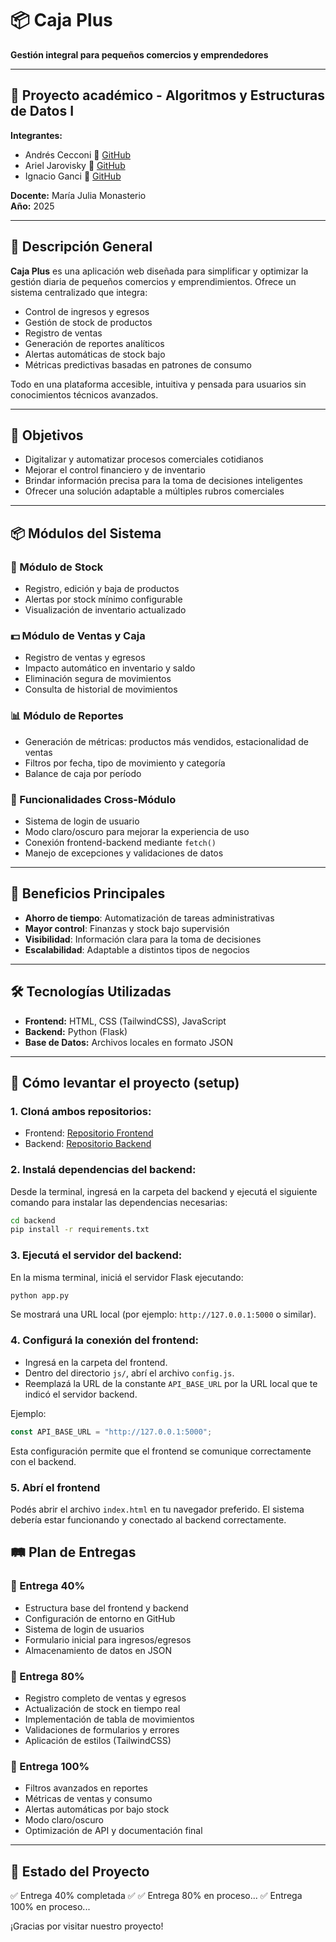 # 📦 Caja Plus

**Gestión integral para pequeños comercios y emprendedores**

---

## 🧩 Proyecto académico - Algoritmos y Estructuras de Datos I

**Integrantes:**
- Andrés Cecconi 🔗 [GitHub](https://github.com/andres-Cecconi)
- Ariel Jarovisky 🔗 [GitHub](https://github.com/arieljarovisky)
- Ignacio Ganci 🔗 [GitHub](https://github.com/IGanci)

**Docente:** María Julia Monasterio  
**Año:** 2025

---

## 📝 Descripción General

**Caja Plus** es una aplicación web diseñada para simplificar y optimizar la gestión diaria de pequeños comercios y emprendimientos. Ofrece un sistema centralizado que integra:

- Control de ingresos y egresos
- Gestión de stock de productos
- Registro de ventas
- Generación de reportes analíticos
- Alertas automáticas de stock bajo
- Métricas predictivas basadas en patrones de consumo

Todo en una plataforma accesible, intuitiva y pensada para usuarios sin conocimientos técnicos avanzados.

---

## 🎯 Objetivos

- Digitalizar y automatizar procesos comerciales cotidianos
- Mejorar el control financiero y de inventario
- Brindar información precisa para la toma de decisiones inteligentes
- Ofrecer una solución adaptable a múltiples rubros comerciales

---

## 📦 Módulos del Sistema

### 🛒 Módulo de Stock
- Registro, edición y baja de productos
- Alertas por stock mínimo configurable
- Visualización de inventario actualizado

### 💵 Módulo de Ventas y Caja
- Registro de ventas y egresos
- Impacto automático en inventario y saldo
- Eliminación segura de movimientos
- Consulta de historial de movimientos

### 📊 Módulo de Reportes
- Generación de métricas: productos más vendidos, estacionalidad de ventas
- Filtros por fecha, tipo de movimiento y categoría
- Balance de caja por período

### 🔐 Funcionalidades Cross-Módulo
- Sistema de login de usuario
- Modo claro/oscuro para mejorar la experiencia de uso
- Conexión frontend-backend mediante `fetch()`
- Manejo de excepciones y validaciones de datos

---

## 🌟 Beneficios Principales

- **Ahorro de tiempo**: Automatización de tareas administrativas
- **Mayor control**: Finanzas y stock bajo supervisión
- **Visibilidad**: Información clara para la toma de decisiones
- **Escalabilidad**: Adaptable a distintos tipos de negocios

---

## 🛠️ Tecnologías Utilizadas

- **Frontend:** HTML, CSS (TailwindCSS), JavaScript
- **Backend:** Python (Flask)
- **Base de Datos:** Archivos locales en formato JSON

---

## 🚤 Cómo levantar el proyecto (setup)

### 1. Cloná ambos repositorios:
- Frontend: [Repositorio Frontend](https://github.com/arieljarovisky/Frontend-Proyecto-progrmacion-1)
- Backend: [Repositorio Backend](https://github.com/arieljarovisky/proyectoProgramacion1)


### 2. Instalá dependencias del backend:
Desde la terminal, ingresá en la carpeta del backend y ejecutá el siguiente comando para instalar las dependencias necesarias:

```bash
cd backend
pip install -r requirements.txt
```

### 3. Ejecutá el servidor del backend:
En la misma terminal, iniciá el servidor Flask ejecutando:

```bash
python app.py
```

Se mostrará una URL local (por ejemplo: `http://127.0.0.1:5000` o similar).

### 4. Configurá la conexión del frontend:

- Ingresá en la carpeta del frontend.
- Dentro del directorio `js/`, abrí el archivo `config.js`.
- Reemplazá la URL de la constante `API_BASE_URL` por la URL local que te indicó el servidor backend.

Ejemplo:
```js
const API_BASE_URL = "http://127.0.0.1:5000";
```

Esta configuración permite que el frontend se comunique correctamente con el backend.

### 5. Abrí el frontend
Podés abrir el archivo `index.html` en tu navegador preferido. El sistema debería estar funcionando y conectado al backend correctamente.


## 🛤️ Plan de Entregas

### 🚀 Entrega 40%
- Estructura base del frontend y backend
- Configuración de entorno en GitHub
- Sistema de login de usuarios
- Formulario inicial para ingresos/egresos
- Almacenamiento de datos en JSON

### 🚀 Entrega 80%
- Registro completo de ventas y egresos
- Actualización de stock en tiempo real
- Implementación de tabla de movimientos
- Validaciones de formularios y errores
- Aplicación de estilos (TailwindCSS)

### 🚀 Entrega 100%
- Filtros avanzados en reportes
- Métricas de ventas y consumo
- Alertas automáticas por bajo stock
- Modo claro/oscuro
- Optimización de API y documentación final

---

## 🏁 Estado del Proyecto

✅ Entrega 40% completada  ✅
✅ Entrega 80% en proceso...
✅ Entrega 100% en proceso... 

¡Gracias por visitar nuestro proyecto!
